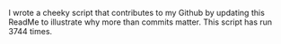 I wrote a cheeky script that contributes to my Github by updating this ReadMe to illustrate why more than commits matter. This script has run 3744 times.